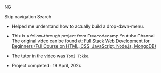 

NG

Skip navigation
Search




-   Helped me understand how to actually build a drop-down-menu.




-   This is a follow-through project from Freecodecamp Youtube Channel. The original video can be found at: [Full Stack Web Development for Beginners (Full Course on HTML, CSS, JavaScript, Node.js, MongoDB)](https://www.youtube.com/watch?v=nu_pCVPKzTk&pp=ygUhZnVsbCBzdGFjayB3ZWIgZGV2ZWxvcG1lbnQgY291cnNl)
-   The tutor in the video was `Tomi Tokko`.

-   Project completed : 19 April, 2024